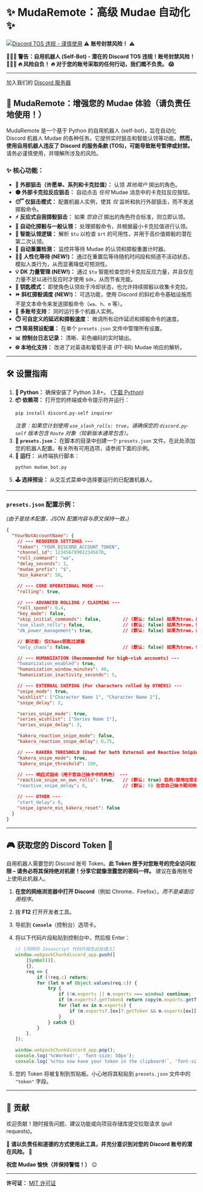 # ✨ MudaRemote：高级 Mudae 自动化 ✨

[![Discord TOS 违规 - **谨慎使用**](https://img.shields.io/badge/Discord%20TOS-VIOLATION-red)](https://discord.com/terms) ⚠️ **账号封禁风险！** ⚠️

**🛑🛑🛑 警告：自用机器人 (Self-Bot) - 潜在的 Discord TOS 违规！账号封禁风险！ 🛑🛑🛑**
**🔥 风险自负！ 🔥 对于您的账号采取的任何行动，我们概不负责。 😱**

---

加入我们的 [Discord 服务器](https://discord.gg/4WHXkDzuZx)

## 🚀 MudaRemote：增强您的 Mudae 体验（请负责任地使用！）

MudaRemote 是一个基于 Python 的自用机器人 (self-bot)，旨在自动化 Discord 机器人 Mudae 的各种任务。它提供实时狙击和智能认领等功能。**然而，使用自用机器人违反了 Discord 的服务条款 (TOS)，可能导致账号暂停或封禁。** 请务必谨慎使用，并理解所涉及的风险。

### ✨ 核心功能：

*   **🎯 外部狙击（许愿单、系列和卡克拉值）：** 认领 *其他用户* 掷出的角色。
*   **🟡 外部卡克拉反应狙击：** 自动点击 *任何* Mudae 消息中的卡克拉反应按钮。
*   **😴 仅狙击模式：** 配置机器人实例，使其 *仅* 监听和执行外部狙击，而不发送掷骰命令。
*   **⚡ 反应式自我掷骰狙击：** 如果 *您自己* 掷出的角色符合标准，则立即认领。
*   **🤖 自动化掷骰与一般认领：** 处理掷骰命令，并根据最小卡克拉值进行认领。
*   **🥇 智能认领逻辑：** 解析 `$tu` 以检查 `$rt` 的可用性，并用于高价值掷骰的潜在第二次认领。
*   **🔄 自动重置检测：** 监控并等待 Mudae 的认领和掷骰重置计时器。
*   **🚶‍♂️ 人性化等待 (NEW!)：** 通过在重置后等待随机时间段和频道不活动状态，模拟人类行为，从而显著降低可预测性。
*   **💡 DK 力量管理 (NEW!)：** 通过 `$tu` 智能检查您的卡克拉反应力量，并且仅在力量不足以进行反应时才使用 `$dk`，从而节省充能。
*   **🔑 钥匙模式：** 即使角色认领处于冷却状态，也允许持续掷骰以收集卡克拉。
*   **⏩ 斜杠掷骰调度 (NEW!)：** 可选功能，使用 Discord 的斜杠命令基础设施而不是文本命令来发送掷骰命令（`wa`、`h`、`m` 等）。
*   **👯 多账号支持：** 同时运行多个机器人实例。
*   **⏱️ 可自定义的延迟和掷骰速度：** 微调所有动作延迟和掷骰命令的速度。
*   **🗂️ 简易预设配置：** 在单个 `presets.json` 文件中管理所有设置。
*   **📊 控制台日志记录：** 清晰、彩色编码的实时输出。
*   **🌐 本地化支持：** 改进了对英语和葡萄牙语 (PT-BR) Mudae 响应的解析。

---

## 🛠️ 设置指南

1.  **🐍 Python：** 确保安装了 Python 3.8+。 ([下载 Python](https://www.python.org/downloads/))
2.  **📦 依赖项：** 打开您的终端或命令提示符并运行：
    ```bash
    pip install discord.py-self inquirer
    ```
    *注意：如果您计划使用 `use_slash_rolls: true`，请确保您的 `discord.py-self` 版本包含 `Route` 对象（较新版本通常包含）。*
3.  **📝 `presets.json`：** 在脚本的目录中创建一个 `presets.json` 文件。在此处添加您的机器人配置。有关所有可用选项，请参阅下面的示例。
4.  **🚀 运行：** 从终端执行脚本：
    ```bash
    python mudae_bot.py
    ```
5.  **🕹️ 选择预设：** 从交互式菜单中选择要运行的已配置机器人。

---

### `presets.json` 配置示例：

*(由于是技术配置，JSON 配置内容与原文保持一致。)*

```json
{
  "YourBotAccountName": {
    // --- REQUIRED SETTINGS ---
    "token": "YOUR_DISCORD_ACCOUNT_TOKEN", 
    "channel_id": 123456789012345678,     
    "roll_command": "wa",                  
    "delay_seconds": 1,                    
    "mudae_prefix": "$",                   
    "min_kakera": 50,                      

    // --- CORE OPERATIONAL MODE ---
    "rolling": true,                       

    // --- ADVANCED ROLLING / CLAIMING ---
    "roll_speed": 0.4,                     
    "key_mode": false,                     
    "skip_initial_commands": false,        // (默认: false) 如果为true，启动时跳过$limroul、$dk和$daily，直接进入$tu。
    "use_slash_rolls": false,              // (默认: false) 如果为true，尝试使用Discord的斜杠命令API发送抽卡命令。
    "dk_power_management": true,           // (默认: false) 如果为true，在$tu中检查kakera力量，仅在必要时使用$dk。

    // 新功能: 仅Chaos钥匙过滤器
    "only_chaos": false,                   // (默认: false) 如果为true，仅在拥有10+钥匙（chaos keys）的角色上点击kakera按钮。           

    // --- HUMANIZATION (Recommended for high-risk accounts) ---
    "humanization_enabled": true,          
    "humanization_window_minutes": 40,     
    "humanization_inactivity_seconds": 5,  

    // --- EXTERNAL SNIPING (For characters rolled by OTHERS) ---
    "snipe_mode": true,                    
    "wishlist": ["Character Name 1", "Character Name 2"],
    "snipe_delay": 2,                      

    "series_snipe_mode": true,             
    "series_wishlist": ["Series Name 1"],
    "series_snipe_delay": 3,               

    "kakera_reaction_snipe_mode": false,   
    "kakera_reaction_snipe_delay": 0.75,   

    // --- KAKERA THRESHOLD (Used for both External and Reactive Sniping) ---
    "kakera_snipe_mode": true,             
    "kakera_snipe_threshold": 100,         

    // --- 响应式狙击（用于您自己抽卡中的角色） ---
    "reactive_snipe_on_own_rolls": true,   // (默认: true) 启用/禁用在您自己抽卡期间的即时领取（基于WL、系列WL或Kakera阈值）。
    "reactive_snipe_delay": 0,             // (默认: 0) 在您自己抽卡期间响应式狙击时领取前的延迟（秒）。有助于显得更自然。   

    // --- OTHER ---
    "start_delay": 0,                      
    "snipe_ignore_min_kakera_reset": false 
  }
}
```

---

## 🎮 获取您的 Discord Token 🔑

自用机器人需要您的 Discord 账号 Token。**此 Token 授予对您账号的完全访问权限 – 请务必将其保持绝对机密！分享它就像泄露您的密码一样。** 建议在备用账号上使用此机器人。

1.  **在您的网络浏览器中打开 Discord**（例如 Chrome、Firefox）。*而不是桌面应用程序。*
2.  按 **F12** 打开开发者工具。
3.  导航到 **`Console`**（控制台）选项卡。
4.  将以下代码片段粘贴到控制台中，然后按 Enter：

    ```javascript
    // [同样的 Javascript 代码片段在此处插入]
    window.webpackChunkdiscord_app.push([
    	[Symbol()],
    	{},
    	req => {
    		if (!req.c) return;
    		for (let m of Object.values(req.c)) {
    			try {
    				if (!m.exports || m.exports === window) continue;
    				if (m.exports?.getToken) return copy(m.exports.getToken());
    				for (let ex in m.exports) {
    					if (m.exports?.[ex]?.getToken && m.exports[ex][Symbol.toStringTag] !== 'IntlMessagesProxy') return copy(m.exports[ex].getToken());
    				}
    			} catch {}
    		}
    	},
    ]);

    window.webpackChunkdiscord_app.pop();
    console.log('%cWorked!', 'font-size: 50px');
    console.log(`%cYou now have your token in the clipboard!`, 'font-size: 16px');
    ```
5.  您的 Token 将被复制到剪贴板。小心地将其粘贴到 `presets.json` 文件中的 `"token"` 字段。

---

## 🤝 贡献

欢迎贡献！随时报告问题、建议功能或向项目存储库提交拉取请求 (pull requests)。

**🙏 请以负责任和道德的方式使用此工具，并充分意识到对您的 Discord 账号的潜在风险。 🙏**

**祝您 Mudae 愉快（并保持警惕！）** 😉

---
**许可证：** [MIT 许可证](LICENSE)
